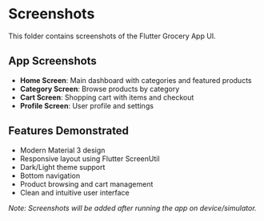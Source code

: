 # Screenshots

This folder contains screenshots of the Flutter Grocery App UI.

## App Screenshots

- **Home Screen**: Main dashboard with categories and featured products
- **Category Screen**: Browse products by category
- **Cart Screen**: Shopping cart with items and checkout
- **Profile Screen**: User profile and settings

## Features Demonstrated

- Modern Material 3 design
- Responsive layout using Flutter ScreenUtil
- Dark/Light theme support
- Bottom navigation
- Product browsing and cart management
- Clean and intuitive user interface

*Note: Screenshots will be added after running the app on device/simulator.*
